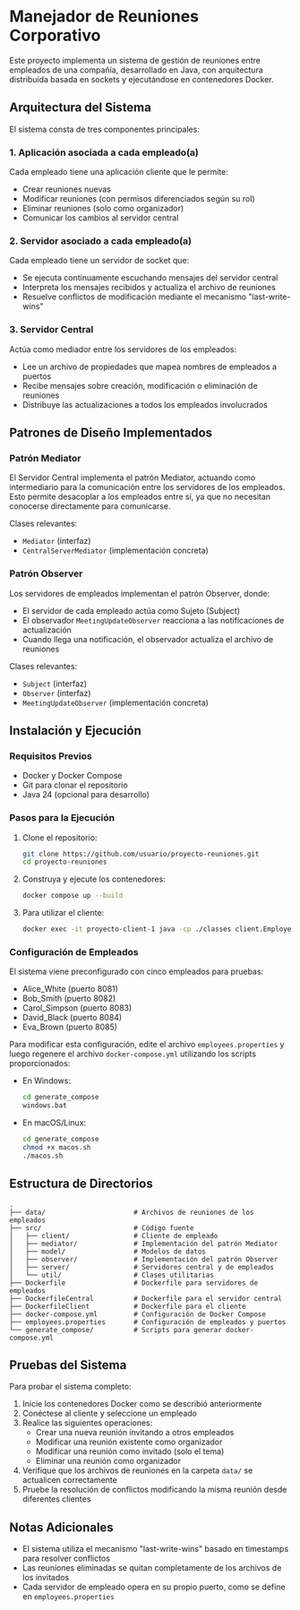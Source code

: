 # Manejador de Reuniones Corporativo

Este proyecto implementa un sistema de gestión de reuniones entre empleados de una compañía, desarrollado en Java, con arquitectura distribuida basada en sockets y ejecutándose en contenedores Docker.

## Arquitectura del Sistema

El sistema consta de tres componentes principales:

### 1. Aplicación asociada a cada empleado(a)
Cada empleado tiene una aplicación cliente que le permite:
- Crear reuniones nuevas
- Modificar reuniones (con permisos diferenciados según su rol)
- Eliminar reuniones (solo como organizador)
- Comunicar los cambios al servidor central

### 2. Servidor asociado a cada empleado(a)
Cada empleado tiene un servidor de socket que:
- Se ejecuta continuamente escuchando mensajes del servidor central
- Interpreta los mensajes recibidos y actualiza el archivo de reuniones
- Resuelve conflictos de modificación mediante el mecanismo "last-write-wins"

### 3. Servidor Central
Actúa como mediador entre los servidores de los empleados:
- Lee un archivo de propiedades que mapea nombres de empleados a puertos
- Recibe mensajes sobre creación, modificación o eliminación de reuniones
- Distribuye las actualizaciones a todos los empleados involucrados

## Patrones de Diseño Implementados

### Patrón Mediator
El Servidor Central implementa el patrón Mediator, actuando como intermediario para la comunicación entre los servidores de los empleados. Esto permite desacoplar a los empleados entre sí, ya que no necesitan conocerse directamente para comunicarse.

Clases relevantes:
- `Mediator` (interfaz)
- `CentralServerMediator` (implementación concreta)

### Patrón Observer
Los servidores de empleados implementan el patrón Observer, donde:
- El servidor de cada empleado actúa como Sujeto (Subject)
- El observador `MeetingUpdateObserver` reacciona a las notificaciones de actualización
- Cuando llega una notificación, el observador actualiza el archivo de reuniones

Clases relevantes:
- `Subject` (interfaz)
- `Observer` (interfaz)
- `MeetingUpdateObserver` (implementación concreta)

## Instalación y Ejecución

### Requisitos Previos
- Docker y Docker Compose
- Git para clonar el repositorio
- Java 24 (opcional para desarrollo)

### Pasos para la Ejecución

1. Clone el repositorio:
   ```bash
   git clone https://github.com/usuario/proyecto-reuniones.git
   cd proyecto-reuniones
   ```

2. Construya y ejecute los contenedores:
   ```bash
   docker compose up --build
   ```

3. Para utilizar el cliente:
   ```bash
   docker exec -it proyecto-client-1 java -cp ./classes client.EmployeeClient
   ```

### Configuración de Empleados

El sistema viene preconfigurado con cinco empleados para pruebas:
- Alice_White (puerto 8081)
- Bob_Smith (puerto 8082)
- Carol_Simpson (puerto 8083)
- David_Black (puerto 8084)
- Eva_Brown (puerto 8085)

Para modificar esta configuración, edite el archivo `employees.properties` y luego regenere el archivo `docker-compose.yml` utilizando los scripts proporcionados:

- En Windows:
  ```bash
  cd generate_compose
  windows.bat
  ```

- En macOS/Linux:
  ```bash
  cd generate_compose
  chmod +x macos.sh
  ./macos.sh
  ```

## Estructura de Directorios

```
.
├── data/                      # Archivos de reuniones de los empleados
├── src/                       # Código fuente
│   ├── client/                # Cliente de empleado
│   ├── mediator/              # Implementación del patrón Mediator
│   ├── model/                 # Modelos de datos
│   ├── observer/              # Implementación del patrón Observer
│   ├── server/                # Servidores central y de empleados
│   └── util/                  # Clases utilitarias
├── Dockerfile                 # Dockerfile para servidores de empleados
├── DockerfileCentral          # Dockerfile para el servidor central
├── DockerfileClient           # Dockerfile para el cliente
├── docker-compose.yml         # Configuración de Docker Compose
├── employees.properties       # Configuración de empleados y puertos
└── generate_compose/          # Scripts para generar docker-compose.yml
```

## Pruebas del Sistema

Para probar el sistema completo:

1. Inicie los contenedores Docker como se describió anteriormente
2. Conéctese al cliente y seleccione un empleado
3. Realice las siguientes operaciones:
   - Crear una nueva reunión invitando a otros empleados
   - Modificar una reunión existente como organizador
   - Modificar una reunión como invitado (solo el tema)
   - Eliminar una reunión como organizador
4. Verifique que los archivos de reuniones en la carpeta `data/` se actualicen correctamente
5. Pruebe la resolución de conflictos modificando la misma reunión desde diferentes clientes

## Notas Adicionales

- El sistema utiliza el mecanismo "last-write-wins" basado en timestamps para resolver conflictos
- Las reuniones eliminadas se quitan completamente de los archivos de los invitados
- Cada servidor de empleado opera en su propio puerto, como se define en `employees.properties`
